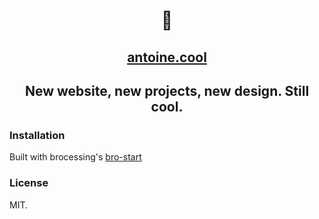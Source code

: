 <h1 align="center">👀</h1>
<h2 align="center"><a href="http://antoine.cool">antoine.cool</a><h2>
<p align="center">New website, new projects, new design. Still cool.<p>

### Installation
Built with brocessing's [bro-start](https://github.com/brocessing/bro-start/)

### License
MIT.
